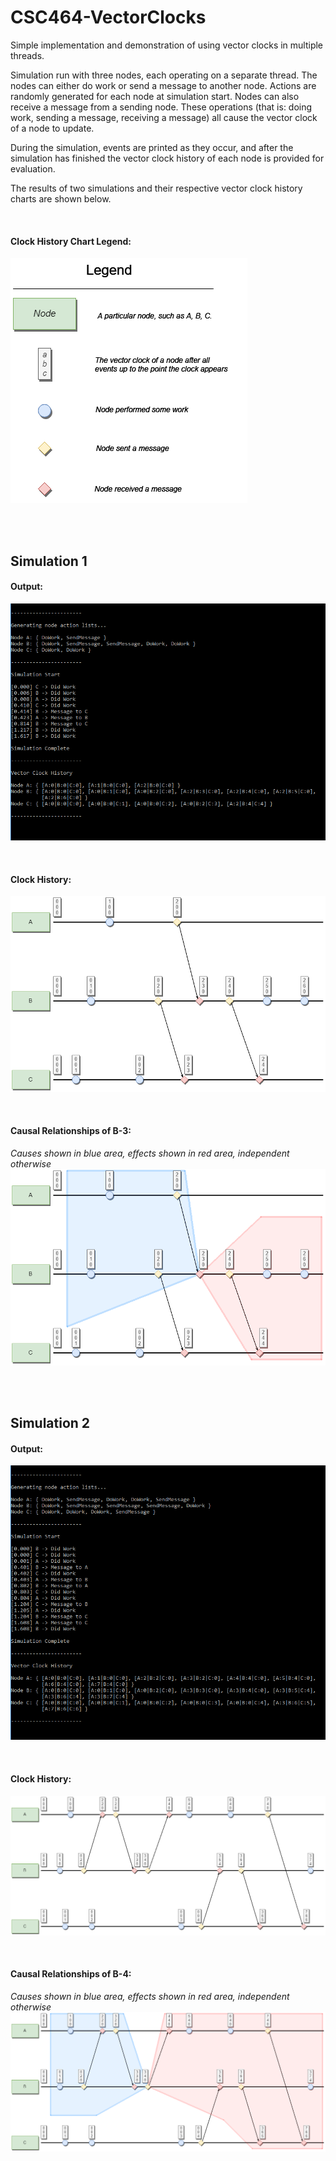 # CSC464-VectorClocks
Simple implementation and demonstration of using vector clocks in multiple threads.

Simulation run with three nodes, each operating on a separate thread. The nodes can either do work or send a message to another node. Actions are randomly generated for each node at simulation start. Nodes can also receive a message from a sending node.
These operations (that is: doing work, sending a message, receiving a message) all cause the vector clock of a node to update.

During the simulation, events are printed as they occur, and after the simulation has finished the vector clock history of each node is provided for evaluation.

The results of two simulations and their respective vector clock history charts are shown below.

<br/>

#### Clock History Chart Legend:
![image sim1 output](https://github.com/MasonRG/CSC464-VectorClocks/blob/master/img/history_legend.png)

<br/>
<br/>

## Simulation 1

#### Output:
![image sim1 output](https://github.com/MasonRG/CSC464-VectorClocks/blob/master/img/output1.png)

<br/>

#### Clock History:
![image sim1 clock history](https://github.com/MasonRG/CSC464-VectorClocks/blob/master/img/history1.png)

<br/>

#### Causal Relationships of B-3:
*Causes shown in blue area, effects shown in red area, independent otherwise*\
![image sim1 clock history](https://github.com/MasonRG/CSC464-VectorClocks/blob/master/img/history1_shaded.png)

<br/>
<br/>

## Simulation 2

#### Output:
![image sim2 output](https://github.com/MasonRG/CSC464-VectorClocks/blob/master/img/output2.png)

<br/>

#### Clock History:
![image sim2 clock causality](https://github.com/MasonRG/CSC464-VectorClocks/blob/master/img/history2.png)

<br/>

#### Causal Relationships of B-4:
*Causes shown in blue area, effects shown in red area, independent otherwise*\
![image sim2 clock causality](https://github.com/MasonRG/CSC464-VectorClocks/blob/master/img/history2_shaded.png)
